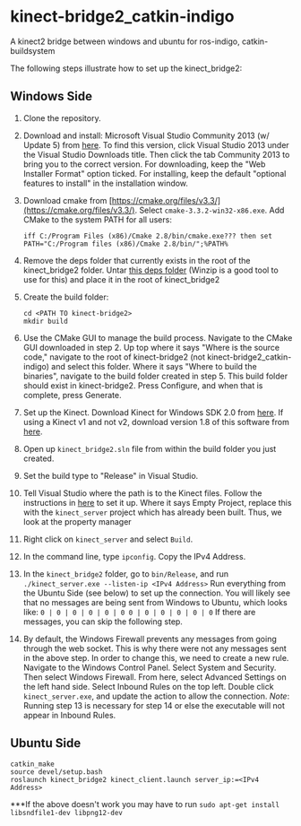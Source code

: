# kinect-bridge2_catkin-indigo
A kinect2 bridge between windows and ubuntu for ros-indigo, catkin-buildsystem

The following steps illustrate how to set up the kinect_bridge2:

## Windows Side

 1. Clone the repository.

 2. Download and install: Microsoft Visual Studio Community 2013 (w/ Update 5) from [here](https://www.visualstudio.com/en-us/downloads/download-visual-studio-vs.aspx).
    To find this version, click Visual Studio 2013 under the Visual Studio Downloads title. Then click the tab Community 2013 to bring you to the correct version.
    For downloading, keep the "Web Installer Format" option ticked.
    For installing, keep the default "optional features to install" in the installation window.

 3. Download cmake from [https://cmake.org/files/v3.3/](https://cmake.org/files/v3.3/). Select `cmake-3.3.2-win32-x86.exe`. Add CMake to the system PATH for all users:
    ```
    iff C:/Program Files (x86)/Cmake 2.8/bin/cmake.exe??? then set PATH="C:/Program files (x86)/Cmake 2.8/bin/";%PATH%
    ```

 4. Remove the deps folder that currently exists in the root of the kinect_bridge2 folder. Untar [this deps folder](http://robotics.usc.edu/~ekaszubski/files/kinect_bridge2-deps.tar.gz) (Winzip is a good tool to use for this) and place it in the root of kinect_bridge2

 5. Create the build folder:
    ```
    cd <PATH TO kinect-bridge2>
    mkdir build
    ```
 6. Use the CMake GUI to manage the build process. Navigate to the CMake GUI downloaded in step 2. Up top where it says "Where is the source code," navigate to the root of kinect-bridge2 (not kinect-bridge2_catkin-indigo) and select this folder. Where it says "Where to build the binaries", navigate to the build folder created in step 5. This build folder should exist in kinect-bridge2. Press Configure, and when that is complete, press Generate.

 7. Set up the Kinect. Download Kinect for Windows SDK 2.0 from [here](https://www.microsoft.com/en-us/download/details.aspx?id=44561). If using a Kinect v1 and not v2, download version 1.8 of this software from [here](https://www.microsoft.com/en-us/download/details.aspx?id=40278).

 8. Open up `kinect_bridge2.sln` file from within the build folder you just created.

 9. Set the build type to "Release" in Visual Studio. 

 10. Tell Visual Studio where the path is to the Kinect files. Follow the instructions in [here](http://www.cs.princeton.edu/~edwardz/tutorials/kinect2/kinect0_sdl.html) to set it up. Where it says Empty Project, replace this with the `kinect_server` project which has already been built. Thus, we look at the property manager

 11. Right click on `kinect_server` and select `Build`.

 12. In the command line, type `ipconfig`. Copy the IPv4 Address.

 13. In the `kinect_bridge2` folder, go to `bin/Release`, and run `./kinect_server.exe --listen-ip <IPv4 Address>`
    Run everything from the Ubuntu Side (see below) to set up the connection. You will likely see that no messages are being sent from Windows to Ubuntu, which looks like:
    ```
    0 | 0 | 0 | 0 | 0 | 0
    0 | 0 | 0 | 0 | 0 | 0
    ```
    If there are messages, you can skip the following step.

 14. By default, the Windows Firewall prevents any messages from going through the web socket. This is why there were not any messages sent in the above step. In order to change this, we need to create a new rule. Navigate to the Windows Control Panel. Select System and Security. Then select Windows Firewall. From here, select Advanced Settings on the left hand side. Select Inbound Rules on the top left. Double click `kinect_server.exe`, and update the action to allow the connection.
 *Note*: Running step 13 is necessary for step 14 or else the executable will not appear in Inbound Rules.

## Ubuntu Side

```
catkin_make
source devel/setup.bash
roslaunch kinect_bridge2 kinect_client.launch server_ip:=<IPv4 Address>
```

***If the above doesn't work you may have to run `sudo apt-get install libsndfile1-dev libpng12-dev`
